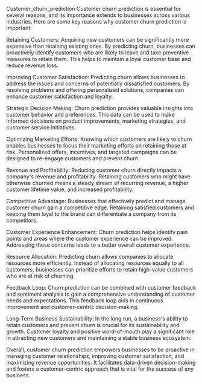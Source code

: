 Customer_churn_prediction
Customer churn prediction is essential for several reasons, and its importance extends to businesses across various industries. Here are some key reasons why customer churn prediction is important:

Retaining Customers: Acquiring new customers can be significantly more expensive than retaining existing ones. By predicting churn, businesses can proactively identify customers who are likely to leave and take preventive measures to retain them. This helps to maintain a loyal customer base and reduce revenue loss.

Improving Customer Satisfaction: Predicting churn allows businesses to address the issues and concerns of potentially dissatisfied customers. By resolving problems and offering personalized solutions, companies can enhance customer satisfaction and loyalty.

Strategic Decision Making: Churn prediction provides valuable insights into customer behavior and preferences. This data can be used to make informed decisions on product improvements, marketing strategies, and customer service initiatives.

Optimizing Marketing Efforts: Knowing which customers are likely to churn enables businesses to focus their marketing efforts on retaining those at risk. Personalized offers, incentives, and targeted campaigns can be designed to re-engage customers and prevent churn.

Revenue and Profitability: Reducing customer churn directly impacts a company's revenue and profitability. Retaining customers who might have otherwise churned means a steady stream of recurring revenue, a higher customer lifetime value, and increased profitability.

Competitive Advantage: Businesses that effectively predict and manage customer churn gain a competitive edge. Retaining satisfied customers and keeping them loyal to the brand can differentiate a company from its competitors.

Customer Experience Enhancement: Churn prediction helps identify pain points and areas where the customer experience can be improved. Addressing these concerns leads to a better overall customer experience.

Resource Allocation: Predicting churn allows companies to allocate resources more efficiently. Instead of allocating resources equally to all customers, businesses can prioritize efforts to retain high-value customers who are at risk of churning.

Feedback Loop: Churn prediction can be combined with customer feedback and sentiment analysis to gain a comprehensive understanding of customer needs and expectations. This feedback loop aids in continuous improvement and customer-centric decision-making.

Long-Term Business Sustainability: In the long run, a business's ability to retain customers and prevent churn is crucial for its sustainability and growth. Customer loyalty and positive word-of-mouth play a significant role in attracting new customers and maintaining a stable business ecosystem.

Overall, customer churn prediction empowers businesses to be proactive in managing customer relationships, improving customer satisfaction, and maximizing revenue opportunities. It facilitates data-driven decision-making and fosters a customer-centric approach that is vital for the success of any business.
